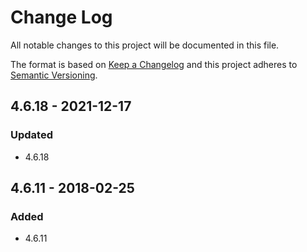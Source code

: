 # Change Log
All notable changes to this project will be documented in this file.

The format is based on [Keep a Changelog](http://keepachangelog.com/)
and this project adheres to [Semantic Versioning](http://semver.org/).

## 4.6.18 - 2021-12-17
### Updated
- 4.6.18

## 4.6.11 - 2018-02-25
### Added
- 4.6.11

[Unreleased]: https://github.com/Unidata/tdm-docker/compare/v4.6.18...HEAD
[4.6.18]: https://github.com/Unidata/thredds-docker/compare/v4.6.11...v4.6.18
